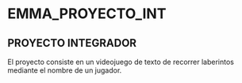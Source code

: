 # EMMA_PROYECTO_INT
## PROYECTO INTEGRADOR
El proyecto consiste en un videojuego de texto de recorrer laberintos mediante el nombre de un jugador.
